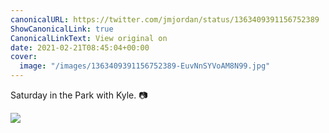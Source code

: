 ```yaml
---
canonicalURL: https://twitter.com/jmjordan/status/1363409391156752389
ShowCanonicalLink: true
CanonicalLinkText: View original on
date: 2021-02-21T08:45:04+00:00
cover:
  image: "/images/1363409391156752389-EuvNnSYVoAM8N99.jpg"
---
```

Saturday in the Park with Kyle. 📷 

![](/images/1363409391156752389-EuvNnSYVoAM8N99.jpg)